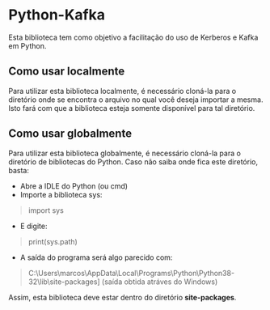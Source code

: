 # Python-Kafka

Esta biblioteca tem como objetivo a facilitação do uso de Kerberos e Kafka em Python.


## Como usar localmente

Para utilizar esta biblioteca localmente, é necessário cloná-la para o diretório onde se encontra o arquivo no qual você deseja importar a mesma. Isto fará com que a biblioteca esteja somente disponível para tal diretório. 

## Como usar globalmente

Para utilizar esta biblioteca globalmente, é necessário cloná-la para o diretório de bibliotecas do Python. Caso não saiba onde fica este diretório, basta:

 - Abre a IDLE do Python (ou cmd)
 - Importe a biblioteca sys: 
 > import sys
 - E digite: 
 > print(sys.path)
 - A saída do programa será algo parecido com: 
 > C:\\Users\\marcos\\AppData\\Local\\Programs\\Python\\Python38-32\\lib\\site-packages]
     (saída obtida atráves do Windows)

Assim, esta biblioteca deve estar dentro do diretório **site-packages**. 
